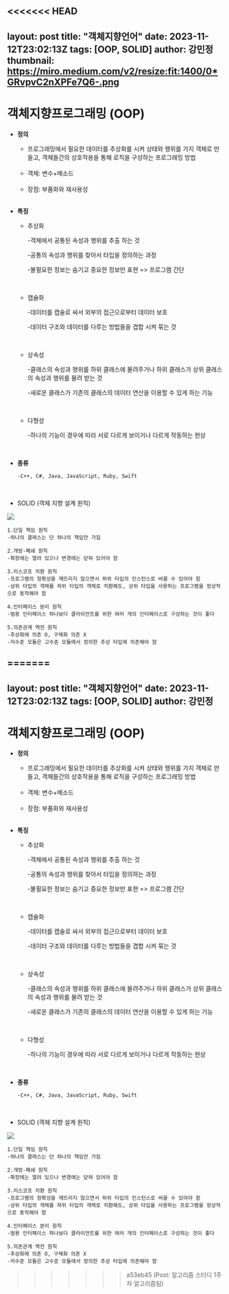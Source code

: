 <<<<<<< HEAD
---
layout: post
title: "객체지향언어"
date: 2023-11-12T23:02:13Z
tags: [OOP, SOLID]
author: 강민정
thumbnail: https://miro.medium.com/v2/resize:fit:1400/0*GRvpvC2nXPFe7Q6-.png
---

# 객체지향프로그래밍 (OOP)

- <strong> 정의</strong>

  - 프로그래밍에서 필요한 데이터를 추상화를 시켜 상태와 행위를 가지 객체로 만들고, 객체들간의 상호작용을 통해 로직을 구성하는 프로그래밍 방법

   <br>

  - 객체: 변수+메소드

  <br>

  - 장점: 부품화와 재사용성

  <br>

- <strong> 특징 </strong>

  - 추상화

    -객체에서 공통된 속성과 행위를 추출 하는 것

    -공통의 속성과 행위를 찾아서 타입을 정의하는 과정

    -불필요한 정보는 숨기고 중요한 정보만 표현 => 프로그램 간단

    <br>

  - 캡슐화

    -데이터를 캡술로 싸서 외부의 접근으로부터 데이터 보호

    -데이터 구조와 데이터를 다루는 방법들을 겹합 시켜 묶는 것

    <br>

  - 상속성

    -클래스의 속성과 행위를 하위 클래스에 물려주거나 하위 클래스가 상위 클래스의 속성과 행위를 물려 받는 것

    -새로운 클래스가 기존의 클래스의 데이터 연산을 이용할 수 있게 하는 기능

    <br>

  - 다형성

    -하나의 기능이 경우에 따라 서로 다르게 보이거나 다르게 작동하는 현상

    <br>

- <strong> 종류 </strong>
  <br>

      -C++, C#, Java, JavaScript, Ruby, Swift

<br>

- <stong>SOLID (객체 지향 설계 원칙)</Strong>

<img src = "https://raw.githubusercontent.com/GDSC-DEU/tech-blog/main/assets/img/SOLID.png">

    1.단일 책임 원칙
    -하나의 클래스는 단 하나의 책임만 가짐

    2.개방-폐쇄 원칙
    -확장에는 열려 있으나 변경에는 닫혀 있어야 함

    3.리스코프 치환 원칙
    -프로그램의 정확성을 깨뜨리지 않으면서 하위 타입의 인스턴스로 바꿀 수 있어야 함
    -상위 타입의 객체를 하위 타입의 객체로 치환해도, 상위 타입을 사용하는 프로그램을 정상적으로 동작해야 함

    4.인터페이스 분리 원칙
    -범용 인터페이스 하나보다 클라이언트를 위한 여러 개의 인터페이스로 구성하는 것이 좋다

    5.의존관계 역전 원칙
    -추상화에 의존 O, 구체화 의존 X
    -저수준 모듈은 고수준 모듈에서 정의한 추상 타입에 의존해야 함
=======
---
layout: post
title: "객체지향언어"
date: 2023-11-12T23:02:13Z
tags: [OOP, SOLID]
author: 강민정
---

# 객체지향프로그래밍 (OOP)

- <strong> 정의</strong>

  - 프로그래밍에서 필요한 데이터를 추상화를 시켜 상태와 행위를 가지 객체로 만들고, 객체들간의 상호작용을 통해 로직을 구성하는 프로그래밍 방법

   <br>

  - 객체: 변수+메소드

  <br>

  - 장점: 부품화와 재사용성

  <br>

- <strong> 특징 </strong>

  - 추상화

    -객체에서 공통된 속성과 행위를 추출 하는 것

    -공통의 속성과 행위를 찾아서 타입을 정의하는 과정

    -불필요한 정보는 숨기고 중요한 정보만 표현 => 프로그램 간단

    <br>

  - 캡슐화

    -데이터를 캡술로 싸서 외부의 접근으로부터 데이터 보호

    -데이터 구조와 데이터를 다루는 방법들을 겹합 시켜 묶는 것

    <br>

  - 상속성

    -클래스의 속성과 행위를 하위 클래스에 물려주거나 하위 클래스가 상위 클래스의 속성과 행위를 물려 받는 것

    -새로운 클래스가 기존의 클래스의 데이터 연산을 이용할 수 있게 하는 기능

    <br>

  - 다형성

    -하나의 기능이 경우에 따라 서로 다르게 보이거나 다르게 작동하는 현상

    <br>

- <strong> 종류 </strong>
  <br>

      -C++, C#, Java, JavaScript, Ruby, Swift

<br>

- <stong>SOLID (객체 지향 설계 원칙)</Strong>

<img src = "https://raw.githubusercontent.com/GDSC-DEU/tech-blog/main/assets/img/SOLID.png">

    1.단일 책임 원칙
    -하나의 클래스는 단 하나의 책임만 가짐

    2.개방-폐쇄 원칙
    -확장에는 열려 있으나 변경에는 닫혀 있어야 함

    3.리스코프 치환 원칙
    -프로그램의 정확성을 깨뜨리지 않으면서 하위 타입의 인스턴스로 바꿀 수 있어야 함
    -상위 타입의 객체를 하위 타입의 객체로 치환해도, 상위 타입을 사용하는 프로그램을 정상적으로 동작해야 함

    4.인터페이스 분리 원칙
    -범용 인터페이스 하나보다 클라이언트를 위한 여러 개의 인터페이스로 구성하는 것이 좋다

    5.의존관계 역전 원칙
    -추상화에 의존 O, 구체화 의존 X
    -저수준 모듈은 고수준 모듈에서 정의한 추상 타입에 의존해야 함
>>>>>>> a53eb45 (Post: 알고리즘 스터디 1주차 알고리즘팀)
